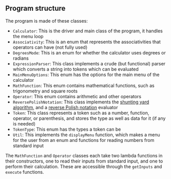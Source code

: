 ## Program structure

The program is made of these classes:

- `Calculator`: This is the driver and main class of the program, it handles the menu loop
- `Associativity`: This is an enum that represents the associativities that operators can have (not fully used)
- `DegreesMode`: This is an enum for whether the calculator uses degrees or radians
- `ExpressionParser`: This class implements a crude (but functional) parser which converts a string into
  tokens which can be evaluated
- `MainMenuOptions`: This enum has the options for the main menu of the calculator
- `MathFunction`: This enum contains mathematical functions, such as trigonometry and square roots
- `Operator`: This enum contains arithmetic and other operators
- `ReversePolishNotation`: This class implements the [shunting yard algorithm](https://en.wikipedia.org/wiki/Shunting_yard_algorithm),
  and a [reverse Polish notation](https://en.wikipedia.org/wiki/Reverse_Polish_notation) evaluator
- `Token`: This class represents a token such as a number, function, operator, or parenthesis, and stores the
  type as well as data for it (if any is needed)
- `TokenType`: This enum has the types a token can be
- `Util`: This implements the `displayMenu` function, which makes a menu for the user from an enum
  and functions for reading numbers from standard input

The `MathFunction` and `Operator` classes each take two lambda functions in their constructors, one
to read their inputs from standard input, and one to perform their calculation. These are accessible
through the `getInputs` and `execute` functions.
